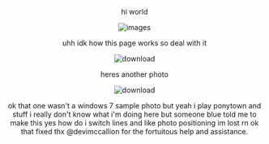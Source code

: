 <div align="center">
  
  hi world 

![images](https://github.com/user-attachments/assets/17151371-12e4-4af5-ad90-9def063aa87f)

uhh idk how this page works so deal with it

![download](https://github.com/user-attachments/assets/96320d72-476c-472f-bf63-7ac0ae98c9c2)

heres another photo

![download](https://github.com/user-attachments/assets/eaee109d-58a9-40e9-ba70-8ecbd0c859dc)

ok that one wasn't a windows 7 sample photo but yeah i play ponytown and stuff
i really don't know what i'm doing here but someone blue told me to make this	yes
how do i switch lines and like photo positioning im lost rn
ok that fixed
thx @devimccallion for the fortuitous help and assistance.

</div>
